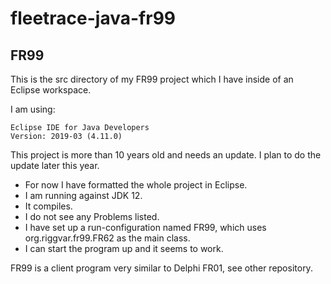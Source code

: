# fleetrace-java-fr99

## FR99

This is the src directory of my FR99 project which I have inside of an Eclipse workspace.

I am using:

```
Eclipse IDE for Java Developers
Version: 2019-03 (4.11.0)
```

This project is more than 10 years old and needs an update.
I plan to do the update later this year.

- For now I have formatted the whole project in Eclipse.
- I am running against JDK 12.
- It compiles.
- I do not see any Problems listed.
- I have set up a run-configuration named FR99, 
  which uses org.riggvar.fr99.FR62 as the main class.
- I can start the program up and it seems to work.

FR99 is a client program very similar to Delphi FR01, see other repository.
